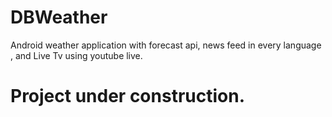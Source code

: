 # DBWeather
Android weather application with forecast api, news feed in every language , and Live Tv using youtube live.

# Project under construction.
